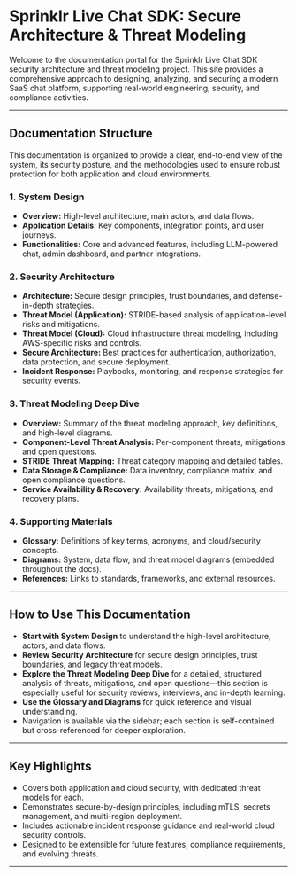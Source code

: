 # Sprinklr Live Chat SDK: Secure Architecture & Threat Modeling

Welcome to the documentation portal for the Sprinklr Live Chat SDK security architecture and threat modeling project. This site provides a comprehensive approach to designing, analyzing, and securing a modern SaaS chat platform, supporting real-world engineering, security, and compliance activities.

---

## Documentation Structure

This documentation is organized to provide a clear, end-to-end view of the system, its security posture, and the methodologies used to ensure robust protection for both application and cloud environments.

### 1. System Design
- **Overview:** High-level architecture, main actors, and data flows.
- **Application Details:** Key components, integration points, and user journeys.
- **Functionalities:** Core and advanced features, including LLM-powered chat, admin dashboard, and partner integrations.

### 2. Security Architecture
- **Architecture:** Secure design principles, trust boundaries, and defense-in-depth strategies.
- **Threat Model (Application):** STRIDE-based analysis of application-level risks and mitigations.
- **Threat Model (Cloud):** Cloud infrastructure threat modeling, including AWS-specific risks and controls.
- **Secure Architecture:** Best practices for authentication, authorization, data protection, and secure deployment.
- **Incident Response:** Playbooks, monitoring, and response strategies for security events.

### 3. Threat Modeling Deep Dive
- **Overview:** Summary of the threat modeling approach, key definitions, and high-level diagrams.
- **Component-Level Threat Analysis:** Per-component threats, mitigations, and open questions.
- **STRIDE Threat Mapping:** Threat category mapping and detailed tables.
- **Data Storage & Compliance:** Data inventory, compliance matrix, and open compliance questions.
- **Service Availability & Recovery:** Availability threats, mitigations, and recovery plans.

### 4. Supporting Materials
- **Glossary:** Definitions of key terms, acronyms, and cloud/security concepts.
- **Diagrams:** System, data flow, and threat model diagrams (embedded throughout the docs).
- **References:** Links to standards, frameworks, and external resources.

---

## How to Use This Documentation

- **Start with System Design** to understand the high-level architecture, actors, and data flows.
- **Review Security Architecture** for secure design principles, trust boundaries, and legacy threat models.
- **Explore the Threat Modeling Deep Dive** for a detailed, structured analysis of threats, mitigations, and open questions—this section is especially useful for security reviews, interviews, and in-depth learning.
- **Use the Glossary and Diagrams** for quick reference and visual understanding.
- Navigation is available via the sidebar; each section is self-contained but cross-referenced for deeper exploration.

---

## Key Highlights

- Covers both application and cloud security, with dedicated threat models for each.
- Demonstrates secure-by-design principles, including mTLS, secrets management, and multi-region deployment.
- Includes actionable incident response guidance and real-world cloud security controls.
- Designed to be extensible for future features, compliance requirements, and evolving threats.

---

